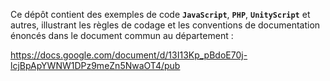 Ce dépôt contient des exemples de code <b><code>JavaScript</code></b>, <b><code>PHP</code></b>, <b><code>UnityScript</code></b> et autres, illustrant les règles de codage et les conventions de documentation énoncés dans le document commun au département : 

https://docs.google.com/document/d/13I13Kp_pBdoE70j-lcjBpApYWNW1DPz9meZn5NwaOT4/pub
